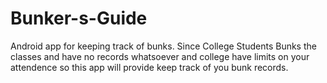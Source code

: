 # Bunker-s-Guide
Android app for keeping track of bunks.
Since College Students Bunks the classes and have no records whatsoever and college have limits on your attendence so this
app will provide keep track of you bunk records.
